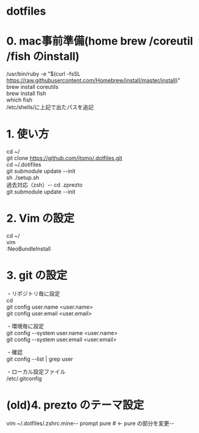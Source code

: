 dotfiles
========
# 0. mac事前準備(home brew /coreutil /fish のinstall)
/usr/bin/ruby -e "$(curl -fsSL https://raw.githubusercontent.com/Homebrew/install/master/install)"  
brew install coreutils  
brew install fish  
which fish  
/etc/shells/に上記で出たパスを追記  

# 1. 使い方
cd ~/  
git clone https://github.com/itomo/.dotfiles.git  
cd ~/.dotifiles  
git submodule update --init  
sh ./setup.sh  
過去対応（zsh）--
cd .zprezto  
git submodule update --init  

# 2. Vim の設定
cd ~/  
vim  
:NeoBundleInstall  

# 3. git の設定
・リポジトリ毎に設定  
cd <repository-path>  
git config user.name <user.name>  
git config user.email <user.email>  

・環境毎に設定  
git config --system user.name <user.name>  
git config --system user.email <user.email>  

・確認  
git config --list | grep user  

・ローカル設定ファイル  
/etc/.gitconfig  

# (old)4. prezto のテーマ設定
vim ~/.dotfiles/.zshrc.mine--
prompt pure # <- pure の部分を変更--
